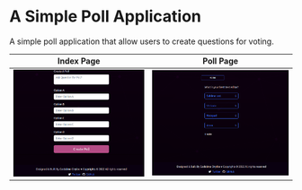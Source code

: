 # A Simple Poll Application 
A simple poll application that allow users to create questions for voting.


Index Page                 |  Poll Page
:-------------------------:|:-------------------------:
![Screenshot](assets/imgs/index.png)  |  ![Screenshot](assets/imgs/pollpage.png)